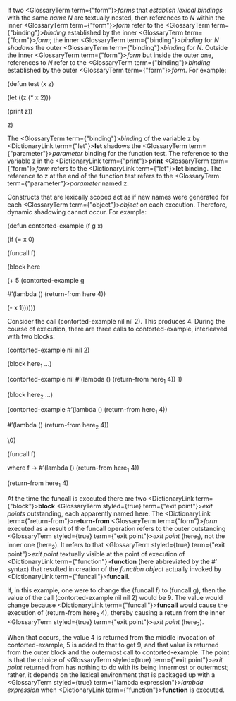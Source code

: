  



If two <GlossaryTerm  term={"form"}><i>forms</i></GlossaryTerm> that *establish lexical bindings* with the same *name N* are textually nested, then references to *N* within the inner <GlossaryTerm  term={"form"}><i>form</i></GlossaryTerm> refer to the <GlossaryTerm  term={"binding"}><i>binding</i></GlossaryTerm> established by the inner <GlossaryTerm  term={"form"}><i>form</i></GlossaryTerm>; the inner <GlossaryTerm  term={"binding"}><i>binding</i></GlossaryTerm> for *N shadows* the outer <GlossaryTerm  term={"binding"}><i>binding</i></GlossaryTerm> for *N*. Outside the inner <GlossaryTerm  term={"form"}><i>form</i></GlossaryTerm> but inside the outer one, references to *N* refer to the <GlossaryTerm  term={"binding"}><i>binding</i></GlossaryTerm> established by the outer <GlossaryTerm  term={"form"}><i>form</i></GlossaryTerm>. For example: 



(defun test (x z) 



(let ((z (\* x 2))) 



(print z)) 



z) 



The <GlossaryTerm  term={"binding"}><i>binding</i></GlossaryTerm> of the variable z by <DictionaryLink  term={"let"}><b>let</b></DictionaryLink> shadows the <GlossaryTerm  term={"parameter"}><i>parameter</i></GlossaryTerm> binding for the function test. The reference to the variable z in the <DictionaryLink  term={"print"}><b>print</b></DictionaryLink> <GlossaryTerm  term={"form"}><i>form</i></GlossaryTerm> refers to the <DictionaryLink  term={"let"}><b>let</b></DictionaryLink> binding. The reference to z at the end of the function test refers to the <GlossaryTerm  term={"parameter"}><i>parameter</i></GlossaryTerm> named z. 



Constructs that are lexically scoped act as if new names were generated for each <GlossaryTerm  term={"object"}><i>object</i></GlossaryTerm> on each execution. Therefore, dynamic shadowing cannot occur. For example: 



(defun contorted-example (f g x) 



(if (= x 0) 



(funcall f) 



(block here 



(+ 5 (contorted-example g 



#’(lambda () (return-from here 4)) 



(- x 1)))))) 



Consider the call (contorted-example nil nil 2). This produces 4. During the course of execution, there are three calls to contorted-example, interleaved with two blocks: 



(contorted-example nil nil 2) 



(block here<sub>1</sub> ...) 



(contorted-example nil #’(lambda () (return-from here<sub>1</sub> 4)) 1) 



(block here<sub>2</sub> ...) 



(contorted-example #’(lambda () (return-from here<sub>1</sub> 4)) 



#’(lambda () (return-from here<sub>2</sub> 4)) 



\0) 



(funcall f) 



where f → #’(lambda () (return-from here<sub>1</sub> 4))  







(return-from here<sub>1</sub> 4) 



At the time the funcall is executed there are two <DictionaryLink  term={"block"}><b>block</b></DictionaryLink> <GlossaryTerm styled={true} term={"exit point"}><i>exit points</i></GlossaryTerm> outstanding, each apparently named here. The <DictionaryLink  term={"return-from"}><b>return-from</b></DictionaryLink> <GlossaryTerm  term={"form"}><i>form</i></GlossaryTerm> executed as a result of the funcall operation refers to the outer outstanding <GlossaryTerm styled={true} term={"exit point"}><i>exit point</i></GlossaryTerm> (here<sub>1</sub>), not the inner one (here<sub>2</sub>). It refers to that <GlossaryTerm styled={true} term={"exit point"}><i>exit point</i></GlossaryTerm> textually visible at the point of execution of <DictionaryLink  term={"function"}><b>function</b></DictionaryLink> (here abbreviated by the #’ syntax) that resulted in creation of the *function object* actually invoked by <DictionaryLink  term={"funcall"}><b>funcall</b></DictionaryLink>. 



If, in this example, one were to change the (funcall f) to (funcall g), then the value of the call (contorted-example nil nil 2) would be 9. The value would change because <DictionaryLink  term={"funcall"}><b>funcall</b></DictionaryLink> would cause the execution of (return-from here<sub>2</sub> 4), thereby causing a return from the inner <GlossaryTerm styled={true} term={"exit point"}><i>exit point</i></GlossaryTerm> (here<sub>2</sub>). 



When that occurs, the value 4 is returned from the middle invocation of contorted-example, 5 is added to that to get 9, and that value is returned from the outer block and the outermost call to contorted-example. The point is that the choice of <GlossaryTerm styled={true} term={"exit point"}><i>exit point</i></GlossaryTerm> returned from has nothing to do with its being innermost or outermost; rather, it depends on the lexical environment that is packaged up with a <GlossaryTerm styled={true} term={"lambda expression"}><i>lambda expression</i></GlossaryTerm> when <DictionaryLink  term={"function"}><b>function</b></DictionaryLink> is executed. 



